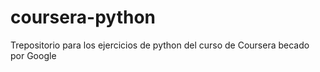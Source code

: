 # coursera-python
Trepositorio para los ejercicios de python del curso de Coursera becado por Google
